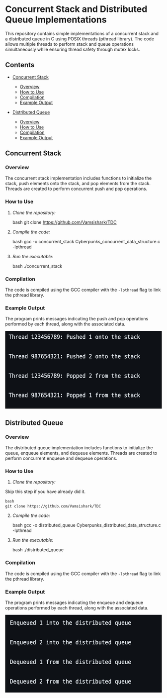 # Concurrent Stack and Distributed Queue Implementations

This repository contains simple implementations of a concurrent stack and a distributed queue in C using POSIX threads (pthread library). The code allows multiple threads to perform stack and queue operations simultaneously while ensuring thread safety through mutex locks.

## Contents

- [Concurrent Stack](#concurrent-stack)
  - [Overview](#concurrent-stack-overview)
  - [How to Use](#concurrent-stack-how-to-use)
  - [Compilation](#concurrent-stack-compilation)
  - [Example Output](#concurrent-stack-example-output)

- [Distributed Queue](#distributed-queue)
  - [Overview](#distributed-queue-overview)
  - [How to Use](#distributed-queue-how-to-use)
  - [Compilation](#distributed-queue-compilation)
  - [Example Output](#distributed-queue-example-output)

## Concurrent Stack

### Overview

The concurrent stack implementation includes functions to initialize the stack, push elements onto the stack, and pop elements from the stack. Threads are created to perform concurrent push and pop operations.

### How to Use

1. *Clone the repository:*

    bash
    git clone https://github.com/Vamsishark/TDC
    

2. *Compile the code:*

    bash
    gcc -o concurrent_stack Cyberpunks_concurrent_data_structure.c -lpthread
    

3. *Run the executable:*

    bash
    ./concurrent_stack
    

### Compilation

The code is compiled using the GCC compiler with the `-lpthread` flag to link the pthread library.

### Example Output

The program prints messages indicating the push and pop operations performed by each thread, along with the associated data.

<img src="./images/example_output_stack.png" height="250" alt="output for concurrent stack" />

## Distributed Queue

### Overview

The distributed queue implementation includes functions to initialize the queue, enqueue elements, and dequeue elements. Threads are created to perform concurrent enqueue and dequeue operations.

### How to Use

1. *Clone the repository:*

Skip this step if you have already did it.

    bash
    git clone https://github.com/Vamsishark/TDC
    

2. *Compile the code:*

    bash
    gcc -o distributed_queue Cyberpunks_distributed_data_structure.c -lpthread
    

3. *Run the executable:*

    bash
    ./distributed_queue
    

### Compilation

The code is compiled using the GCC compiler with the `-lpthread` flag to link the pthread library.

### Example Output

The program prints messages indicating the enqueue and dequeue operations performed by each thread, along with the associated data.

<img src="./images/example_output_queue.png" height="250" alt="output for distributed queue" />
